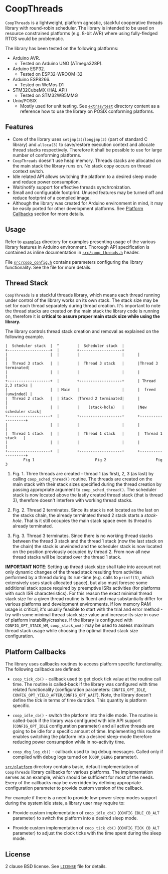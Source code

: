 # CoopThreads

`CoopThreads` is a lightweight, platform agnostic, stackful cooperative threads
library with round-robin scheduler. The library is intended to be used on
resource constrained platforms (e.g. 8-bit AVR) where using fully-fledged RTOS
would be problematic.

The library has been tested on the following platforms:

* Arduino AVR.
    * Tested on Arduino UNO (ATmega328P).
* Arduino ESP32.
    * Tested on ESP32-WROOM-32
* Arduino ESP8266.
    * Tested on WeMos D1
* STM32CubeMX (HAL API)
    * Tested on STM32WB5MMG
* Unix/POSIX
    * Mostly used for unit testing. See [`extras/test`](extras/test) directory
      content as a reference how to use the library on POSIX conforming platforms.

## Features

* Core of the library uses `setjmp(3)`/`longjmp(3)` (part of standard C library)
  and `alloca(3)` to save/restore execution context and allocate thread stacks
  respectively. Therefore it shall be possible to use for large number of
  conforming platforms.
* `CoopThreads` doesn't use heap memory. Threads stacks are allocated on the
  main stack the library runs on. No stack copy occurs on thread context switch.
* Idle related API allows switching the platform to a desired sleep mode and
  reduce power consumption.
* Wait/notify support for effective threads synchronization.
* Small and configurable footprint. Unused features may be turned off and reduce
  footprint of a compiled image.
* Although the library was created for Arduino environment in mind, it may be
  easily ported for other development platforms. See [Platform Callbacks](#platform-callbacks)
  section for more details.

## Usage

Refer to [`examples`](examples) directory for examples presenting usage of the
various library features in Arduino environment. Thorough API specification is
contained as inline documentation in [`src/coop_threads.h`](src/coop_threads.h)
header.

File [`src/coop_config.h`](src/coop_config.h) contains parameters
configuring the library functionality. See the file for more details.

## Thread Stack

`CoopThreads` is a stackful threads library, which means each thread running
under control of the library works on its own stack. The stack size may be set
for each thread separately during thread creation. It's important to note the
thread stacks are created on the main stack the library code is running on,
therefore it is **critical to assure proper main stack size while using the
library.**

The library controls thread stack creation and removal as explained on the
following example.

```
|  Scheduler stack  |  ^        |  Scheduler stack  |
+-------------------+  |        +-------------------+
|                   |  |        |                   |      |                   |
|  Thread 3 stack   |  |        |  Thread 3 stack   |      |Thread 3 terminated|
|                   |  |        |                   |      |                   |
+-------------------+  |        +-------------------+      | Thread 2,3 stacks |
|                   |  | Main   |                   |      |  freed (unwinded) |
|  Thread 2 stack   |  | Stack  |Thread 2 terminated|      |                   |
|                   |  |        |    (stack-hole)   |      |New scheduler stack|
+-------------------+  |        +-------------------+      +-------------------+
|                   |  |        |                   |      |                   |
|  Thread 1 stack   |  |        |  Thread 1 stack   |      |  Thread 1 stack   |
|                   |  |        |                   |      |                   |
+-------------------+  |        +-------------------+      +-------------------+
        Fig 1                           Fig 2                      Fig 3
```
1. Fig. 1. Three threads are created - thread 1 (as first), 2, 3 (as last) by
   calling `coop_sched_thread()` routine. The threads are created on the main
   stack with their stack sizes specified during the thread creation by passing
   appropriate argument to `coop_sched_thread()`. The scheduler stack is now
   located above the lastly created thread stack (that is thread 3), therefore
   doesn't interfere with working thread stacks.

2. Fig. 2. Thread 2 terminates. Since its stack is not located as the last on
   the stacks chain, the already terminated thread 2 stack starts a *stack-hole*.
   That is it still occupies the main stack space even its thread is already
   terminated.

3. Fig. 3. Thread 3 terminates. Since there is no working thread stacks between
   the thread 3 stack and the thread 1 stack (now the last stack on the chain)
   the stack is unwinded and the scheduler stack is now located on the position
   previously occupied by thread 2. From now all new thread stacks will be located
   over the thread 1 stack.

**IMPORTANT NOTE**: Setting up thread stack size shall take into account not
only dynamic changes of the thread stack resulting from activities performed
by a thread during its run-time (e.g. calls to `printf(3)`, which extensively
uses stack allocated space), but also must foresee some additional stack space
required by preemptive ISRs activities (for platforms with such ISR characteristics).
For this reason the exact minimal thread stack size for a given thread routine
is fluent and may substantially differ for various platforms and development
environments. If low memory RAM usage is critical, it's usually feasible to
start with the trial and error method - try with some minimal thread stack size
value and increase its size in case of platform instability/crashes. If the
library is configured with `CONFIG_OPT_STACK_WM`, `coop_stack_wm()` may be used
to assess maximum thread stack usage while choosing the optimal thread stack
size configuration.

## Platform Callbacks

The library uses callbacks routines to access platform specific functionality.
The following callbacks are defined:

* `coop_tick_cb()` - callback used to get clock tick value at the routine call
  time. The routine is called-back if the library was configured with time
  related functionality (configuration parameters: `CONFIG_OPT_IDLE`,
  `CONFIG_OPT_YIELD_AFTER`,`CONFIG_OPT_WAIT`). Note, the library doesn't define
  the *tick* in terms of time duration. This quantity is platform specific.

* `coop_idle_cb()` - switch the platform into the idle mode. The routine is
  called-back if the library was configured with idle API support (`CONFIG_OPT_IDLE`
  configuration parameter) and all active threads are going to be idle for a
  specific amount of time. Implementing this routine enables switching the
  platform into a desired sleep-mode therefore reducing power consumption while
  in no-activity time.

* `coop_dbg_log_cb()` - callback used to log debug messages. Called only if
  compiled with debug logs turned on (`COOP_DEBUG` parameter).

[`src/platform`](src/platform) directory contains basic, default implementation
of `CoopThreads` library callbacks for various platforms. The implementation
serves as an example, which should be sufficient for most of the needs. Every
of the callbacks may be overridden by defining appropriate configuration parameter
to provide custom version of the callback.

For example if there is a need to provide low-power sleep modes support during
the system idle state, a library user may require to:

* Provide custom implementation of `coop_idle_cb()` (`CONFIG_IDLE_CB_ALT` parameter)
  to switch the platform into a desired sleep mode.

* Provide custom implementation of `coop_tick_cb()` (`CONFIG_TICK_CB_ALT` parameter)
  to adjust the clock ticks with the time spent during the sleep mode.

## License

2 clause BSD license. See [`LICENSE`](LICENSE) file for details.
